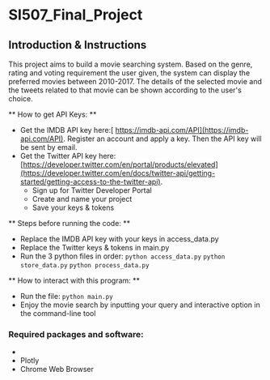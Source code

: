 # SI507_Final_Project

## Introduction & Instructions

This project aims to build a movie searching system. Based on the genre, rating and	voting requirement the	 user	 given,	the	 system	 can	 display the preferred	movies between	 2010-2017. The	 details of	 the	 selected	movie and the tweets	related	to	that	movie can be shown according to the user's choice.

** How to get API Keys: **

- Get the IMDB API key here:[ https://imdb-api.com/API](https://imdb-api.com/API). Register an account and apply a key. Then the API key will be sent by email.
- Get the Twitter API key here: [https://developer.twitter.com/en/portal/products/elevated](https://developer.twitter.com/en/docs/twitter-api/getting-started/getting-access-to-the-twitter-api). 
    - Sign up for Twitter Developer Portal
    - Create and name your project
    - Save your keys & tokens

** Steps before running the code: **

- Replace the IMDB API key with your keys in access_data.py
- Replace the Twitter keys & tokens in main.py
- Run the 3 python files in order:
  `python access_data.py`
  `python store_data.py`
  `python process_data.py`


** How to interact with this program: **

- Run the file: `python main.py`
- Enjoy the movie search by inputting your query and interactive option in the command-line tool



### Required packages and software:

- 
- Plotly
- Chrome Web Browser
